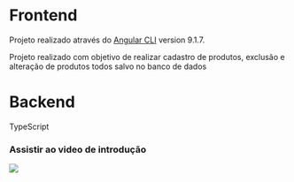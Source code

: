 # Frontend

Projeto realizado através do  [Angular CLI](https://github.com/angular/angular-cli) version 9.1.7.

Projeto realizado com objetivo de realizar cadastro de produtos, exclusão e alteração de produtos 
todos salvo no banco de dados 

# Backend

TypeScript

### Assistir ao video de introdução
[![](http://img.youtube.com/vi/Zu6y2EcrwlQ/0.jpg)](http://www.youtube.com/watch?v=Zu6y2EcrwlQ "Cadastro de Produtos")

